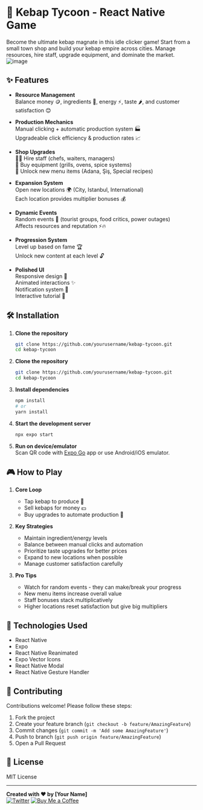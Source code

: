 # 🥙 Kebap Tycoon - React Native Game

Become the ultimate kebap magnate in this idle clicker game! Start from a small town shop and build your kebap empire across cities. Manage resources, hire staff, upgrade equipment, and dominate the market.
![image](https://github.com/user-attachments/assets/55f336e4-662a-40eb-af09-b427faa09a4a)

## ✨ Features

- **Resource Management**  
  Balance money 🪙, ingredients 🧅, energy ⚡, taste 🌶️, and customer satisfaction 😊
  
- **Production Mechanics**  
  Manual clicking + automatic production system 🏭  
  Upgradeable click efficiency & production rates 📈

- **Shop Upgrades**  
  🧑🍳 Hire staff (chefs, waiters, managers)  
  🔧 Buy equipment (grills, ovens, spice systems)  
  📜 Unlock new menu items (Adana, Şiş, Special recipes)

- **Expansion System**  
  Open new locations 🌍 (City, Istanbul, International)  
  Each location provides multiplier bonuses 💰

- **Dynamic Events**  
  Random events 🎲 (tourist groups, food critics, power outages)  
  Affects resources and reputation ⚡🔥

- **Progression System**  
  Level up based on fame 🏆  
  Unlock new content at each level 🔓

- **Polished UI**  
  Responsive design 📱  
  Animated interactions ✨  
  Notification system 🔔  
  Interactive tutorial 📘

## 🛠️ Installation

1. **Clone the repository**
   ```bash
   git clone https://github.com/yourusername/kebap-tycoon.git
   cd kebap-tycoon


1. **Clone the repository**
   ```bash
   git clone https://github.com/yourusername/kebap-tycoon.git
   cd kebap-tycoon
   ```

2. **Install dependencies**
   ```bash
   npm install
   # or
   yarn install
   ```

3. **Start the development server**
   ```bash
   npx expo start
   ```

4. **Run on device/emulator**  
   Scan QR code with [Expo Go](https://expo.dev/client) app or use Android/iOS emulator.

## 🎮 How to Play

1. **Core Loop**
   - Tap kebap to produce 🥙
   - Sell kebaps for money 💵
   - Buy upgrades to automate production 🤖

2. **Key Strategies**
   - Maintain ingredient/energy levels
   - Balance between manual clicks and automation
   - Prioritize taste upgrades for better prices
   - Expand to new locations when possible
   - Manage customer satisfaction carefully

3. **Pro Tips**
   - Watch for random events - they can make/break your progress
   - New menu items increase overall value
   - Staff bonuses stack multiplicatively
   - Higher locations reset satisfaction but give big multipliers

## 📱 Technologies Used

- React Native
- Expo
- React Native Reanimated
- Expo Vector Icons
- React Native Modal
- React Native Gesture Handler

## 🤝 Contributing

Contributions welcome! Please follow these steps:
1. Fork the project
2. Create your feature branch (`git checkout -b feature/AmazingFeature`)
3. Commit changes (`git commit -m 'Add some AmazingFeature'`)
4. Push to branch (`git push origin feature/AmazingFeature`)
5. Open a Pull Request

## 📄 License

MIT License 

---

**Created with ❤️ by [Your Name]**  
[![Twitter](https://img.shields.io/badge/-Follow-blue?style=flat&logo=twitter)](https://x.com/usain_dev) 
[![Buy Me a Coffee](https://img.shields.io/badge/-Support%20Me-FFDD00?style=flat&logo=buymeacoffee)](https://buymeacoffee.com/usain_dev)
```
